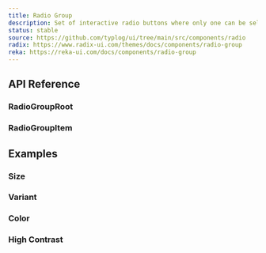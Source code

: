 ```yaml
---
title: Radio Group
description: Set of interactive radio buttons where only one can be selected at a time.
status: stable
source: https://github.com/typlog/ui/tree/main/src/components/radio
radix: https://www.radix-ui.com/themes/docs/components/radio-group
reka: https://reka-ui.com/docs/components/radio-group
---
```


<Example name="radio-group/Overview.vue" variant="hide" />

## API Reference

### RadioGroupRoot

<PropsTable name="RadioGroupRoot" />

### RadioGroupItem

<PropsTable name="RadioGroupItem" />

## Examples

### Size

<Example name="radio-group/Size.vue" />

### Variant

<Example name="radio-group/Variant.vue" />

### Color

<Example name="radio-group/Color.vue" />

### High Contrast

<Example name="radio-group/HighContrast.vue" />
